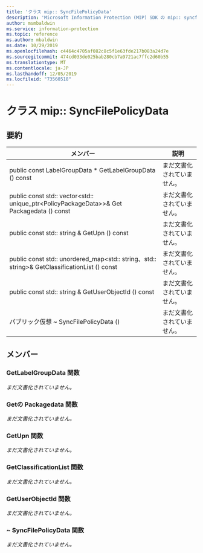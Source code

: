 ```yaml
---
title: 'クラス mip:: SyncFilePolicyData'
description: 'Microsoft Information Protection (MIP) SDK の mip:: syncfilepolicydata クラスについて説明します。'
author: msmbaldwin
ms.service: information-protection
ms.topic: reference
ms.author: mbaldwin
ms.date: 10/29/2019
ms.openlocfilehash: c4464c4705af082c8c5f1e63fde217b083a24d7e
ms.sourcegitcommit: 474cd033de025bab280cb7a9721ac7ffc2d60b55
ms.translationtype: MT
ms.contentlocale: ja-JP
ms.lasthandoff: 12/05/2019
ms.locfileid: "73560518"
---
```

# <a name="class-mipsyncfilepolicydata"></a>クラス mip:: SyncFilePolicyData 
  
## <a name="summary"></a>要約
 メンバー                        | 説明                                
--------------------------------|---------------------------------------------
public const LabelGroupData * GetLabelGroupData () const  | まだ文書化されていません。
public const std:: vector\<std:: unique_ptr\<PolicyPackageData\>\>& Get Packagedata () const  | まだ文書化されていません。
public const std:: string & GetUpn () const  | まだ文書化されていません。
public const std:: unordered_map\<std:: string、std:: string\>& GetClassificationList () const  | まだ文書化されていません。
public const std:: string & GetUserObjectId () const  | まだ文書化されていません。
パブリック仮想 ~ SyncFilePolicyData ()  | まだ文書化されていません。
  
## <a name="members"></a>メンバー
  
### <a name="getlabelgroupdata-function"></a>GetLabelGroupData 関数
_まだ文書化されていません。_

  
### <a name="getpoliciespackagedata-function"></a>Getの Packagedata 関数
_まだ文書化されていません。_

  
### <a name="getupn-function"></a>GetUpn 関数
_まだ文書化されていません。_

  
### <a name="getclassificationlist-function"></a>GetClassificationList 関数
_まだ文書化されていません。_

  
### <a name="getuserobjectid-function"></a>GetUserObjectId 関数
_まだ文書化されていません。_

  
### <a name="syncfilepolicydata-function"></a>~ SyncFilePolicyData 関数
_まだ文書化されていません。_
